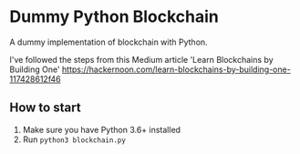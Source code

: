 # Dummy Python Blockchain

A dummy implementation of blockchain with Python.

I've followed the steps from this Medium article 'Learn Blockchains by Building One' https://hackernoon.com/learn-blockchains-by-building-one-117428612f46

## How to start

1. Make sure you have Python 3.6+ installed
2. Run `python3 blockchain.py`
